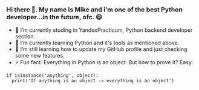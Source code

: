 ### Hi there 👋. My name is Mike and i'm one of the best Python developer...in the future, ofc. :satisfied:
- 🔭 I’m currently studing in YandexPracticum, Python backend developer section.
- 🌱 I’m currently learning Python and it's tools as mentioned above.
- 🤔 I’m still learning how to update my GitHub profile and just checking some new features.
- ⚡ Fun fact: Everything in Python is an object. But how to prove it? Easy:
```
if isinstance('anything', object):
  print('If anything is an object -> everything is an object')
```
<!--
**IhateChoosingNickNames/IHateChoosingNickNames** is a ✨ _special_ ✨ repository because its `README.md` (this file) appears on your GitHub profile.

Here are some ideas to get you started:

- 🔭 I’m currently studing in YandexPracticum
- 🌱 I’m currently learning Python and it's tools
- 👯 I’m looking to collaborate on ...
- 🤔 I’m looking for help with ...
- 💬 Ask me about ...
- 📫 How to reach me: ...
- 😄 Pronouns: ...
- ⚡ Fun fact: ...
-->
